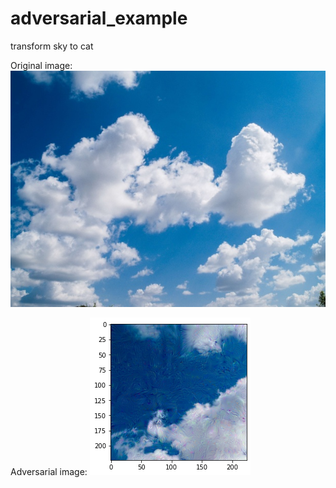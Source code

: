 # adversarial_example

transform sky to cat

Original image:
![](./img.jpg)

Adversarial image:
![](./cat.png)

